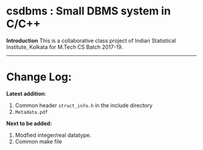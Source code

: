# csdbms : Small DBMS system in C/C++ 

**Introduction**
This is a collaborative class project of Indian Statistical Institute, Kolkata for M.Tech CS Batch 2017-19.

****
# Change Log:

**Latest addition**:
1. Common header `struct_info.h` in the include directory
2. `Metadata.pdf`

**Next to be added:**
1. Modfied integer/real datatype.
2. Common make file
